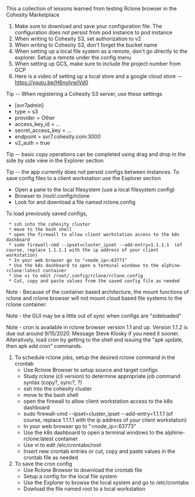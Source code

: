 This a collection of lessons learned from testing Rclone browser in the Cohesity Marketplace

1.  Make sure to download and save your configuration file.  The configuration does not persist from pod instance to pod instance
1.  When writing to Cohesity S3, set authorization to v2
1.  When writing to Cohesity S3, don't forget the bucket name
1.  When setting up a local file system as a remote, don't go directly to the explorer.  Setup a remote under the config menu
1.  When setting up GCS, make sure to include the project number from GCP
1.  Here is a video of setting up a local store and a google cloud store -- https://youtu.be/H6noIywIVd0


Tip -- When registering a Cohesity S3 server, use these settings
* [svr7admin]
* type = s3
* provider = Other
* access_key_id = ...
* secret_access_key = ...
* endpoint = svr7.cohesity.com:3000
* v2_auth = true

Tip -- basic copy operations can be completed using drag and drop in the side by side view in the Explorer section

Tip -- the app currently does not persist configs between instances.
To save config files to a client workstation use the Explorer section
* Open a pane to the local filesystem (use a local filesystem config)
* Browser to /root/.config/rclone
* Look for and download a file named rclone.config

To load previously saved configs, 

     * ssh into the cohesity cluster
     * move to the bash shell
     * open the firewall to allow client workstation access to the k8s dashboard
     * sudo firewall-cmd --ipset=cluster_ipset --add-entry=1.1.1.1  (of course, replace 1.1.1.1 with the ip address of your client workstation)
     * In your web browser go to "<node_ip>:63773"
     * Use the k8s dashboard to open a terminal windows to the alphine-rclone:latest container
     * Use vi to edit /root/.config/rclone/rclone.config
     * Cut, copy and paste values from the saved config file as needed

Note - Because of the container based architecture, the mount functions of rclone and rclone browser will not mount
cloud based file systems to the rclone container.

Note - the GUI may be a little out of sync when configs are "sideloaded"

Note - cron is available in rclone browser version 1.1 and up.  Version 1.1.2 is due out around 9/15/2020.  Message Steve Klosky if you need it sooner.  Alteratively, load cron by getting to the shell and issuing the "apk update, then apk add cron" commands.

1. To schedule rclone jobs, setup the desired rclone command in the crontab
     * Use Rclone Browser to setup source and target configs
     * Study rclone (cli version) to determine appropriate job command syntax (copy?, sync?, ?)
     * ssh into the cohesity cluster
     * move to the bash shell
     * open the firewall to allow client workstation access to the k8s dashboard
     * sudo firewall-cmd --ipset=cluster_ipset --add-entry=1.1.1.1  (of course, replace 1.1.1.1 with the ip address of your client workstation)
     * In your web browser go to "<node_ip>:63773"
     * Use the k8s dashboard to open a terminal windows to the alphine-rclone:latest container
     * Use vi to edit /etc/crontabs/root
     * Insert new crontab entries or cut, copy and paste values in the crontab file as needed
1. To save the cron config
     * Use Rclone Browser to download the crontab file
     * Setup a config for the local file system
     * Use the Explorer to browse the local system and go to /etc/crontabs
     * Dowload the file named root to a local workstation
     
